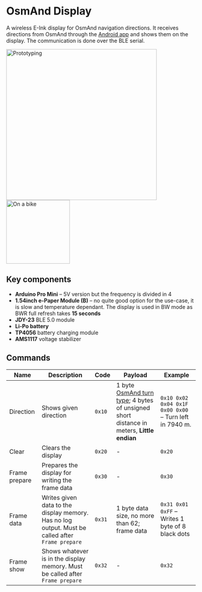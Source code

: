 # OsmAnd Display
A wireless E-Ink display for OsmAnd navigation directions.
It receives directions from OsmAnd through the [Android app](https://github.com/Radiokot/osmand-display-app) and shows them on the display. The communication is done over the BLE serial.

<p float="left">
  <img src="https://user-images.githubusercontent.com/5675681/210539138-c739653d-2bbe-474f-b061-48d86704e82c.png" width="400" alt="Prototyping"/>
  <img src="https://user-images.githubusercontent.com/5675681/210539040-98e129a2-e714-4e51-86d5-f5c6a99e340d.png" width="169" alt="On a bike"/>
</p>

## Key components
- **Arduino Pro Mini** – 5V version but the frequency is divided in 4
- **1.54inch e-Paper Module (B)** – no quite good option for the use-case, it is slow and temperature dependant. The display is used in BW mode as BWR full refresh takes **15 seconds**
- **JDY-23** BLE 5.0 module
- **Li-Po battery**
- **TP4056** battery charging module
- **AMS1117** voltage stabilizer

## Commands
| Name | Description | Code | Payload | Example |
| -----|-------------|------|---------|---------|
|Direction|Shows given direction|`0x10`|1 byte [OsmAnd turn type](https://github.com/osmandapp/OsmAnd/blob/master/OsmAnd-java/src/main/java/net/osmand/router/TurnType.java); 4 bytes of unsigned short distance in meters, **Little endian**| `0x10 0x02 0x04 0x1F 0x00 0x00` – Turn left in 7940 m.|
|Clear|Clears the display|`0x20`|-|`0x20`|
|Frame prepare|Prepares the display for writing the frame data|`0x30`|-|`0x30`|
|Frame data|Writes given data to the display memory. Has no log output. Must be called after `Frame prepare`|`0x31`|1 byte data size, no more than 62; frame data|`0x31 0x01 0xFF` – Writes 1 byte of 8 black dots|
|Frame show|Shows whatever is in the display memory. Must be called after `Frame prepare`|`0x32`|-|`0x32`|

